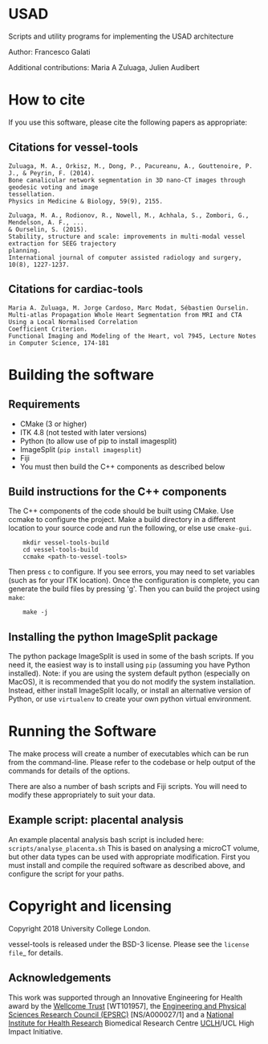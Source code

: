 # USAD

Scripts and utility programs for implementing the USAD architecture

Author: Francesco Galati

Additional contributions: Maria A Zuluaga, Julien Audibert


# How to cite


If you use this software, please cite the following papers as appropriate:

## Citations for vessel-tools
    Zuluaga, M. A., Orkisz, M., Dong, P., Pacureanu, A., Gouttenoire, P. J., & Peyrin, F. (2014).
    Bone canalicular network segmentation in 3D nano-CT images through geodesic voting and image
    tessellation.
    Physics in Medicine & Biology, 59(9), 2155.

    Zuluaga, M. A., Rodionov, R., Nowell, M., Achhala, S., Zombori, G., Mendelson, A. F., ...
    & Ourselin, S. (2015).
    Stability, structure and scale: improvements in multi-modal vessel extraction for SEEG trajectory
    planning.
    International journal of computer assisted radiology and surgery, 10(8), 1227-1237.

## Citations for cardiac-tools
    Maria A. Zuluaga, M. Jorge Cardoso, Marc Modat, Sébastien Ourselin.
    Multi-atlas Propagation Whole Heart Segmentation from MRI and CTA Using a Local Normalised Correlation
    Coefficient Criterion.
    Functional Imaging and Modeling of the Heart, vol 7945, Lecture Notes in Computer Science, 174-181


# Building the software

## Requirements
 * CMake (3 or higher)
 * ITK 4.8 (not tested with later versions)
 * Python (to allow use of pip to install imagesplit)
 * ImageSplit (`pip install imagesplit`)
 * Fiji
 * You must then build the C++ components as described below


## Build instructions for the C++ components

The C++ components of the code should be built using CMake.
Use ccmake to configure the project. Make a build directory in a different location to your source code and run the following, or else use `cmake-gui`.

```
    mkdir vessel-tools-build
    cd vessel-tools-build
    ccmake <path-to-vessel-tools>
```

Then press `c` to configure. If you see errors, you may need to set variables (such as for your ITK location).
Once the configuration is complete, you can generate the build files by pressing 'g'.
Then you can build the project using `make`:

```
    make -j
```


## Installing the python ImageSplit package

The python package ImageSplit is used in some of the bash scripts. If you need it, the easiest way is to install using `pip` (assuming you have Python installed).
Note: if you are using the system default python (especially on MacOS), it is recommended that you do not modify the system installation. Instead, either install ImageSplit locally, or install an alternative version of Python, or use `virtualenv` to create your own python virtual environment.

# Running the Software

The make process will create a number of executables which can be run from the command-line.
Please refer to the codebase or help output of the commands for details of the options.

There are also a number of bash scripts and Fiji scripts. You will need to modify these appropriately to suit your data.


## Example script: placental analysis

An example placental analysis bash script is included here: `scripts/analyse_placenta.sh`
This is based on analysing a microCT volume, but other data types can be used with appropriate modification.
First you must install and compile the required software as described above, and configure the script for your paths.



# Copyright and licensing

Copyright 2018 University College London.

vessel-tools is released under the BSD-3 license. Please see the `license file`_ for details.


Acknowledgements
----------------

This work was supported through an Innovative Engineering for Health award by the [Wellcome Trust][wellcometrust] [WT101957], the [Engineering and Physical Sciences Research Council (EPSRC)][epsrc] [NS/A000027/1] and a [National Institute for Health Research][nihr] Biomedical Research Centre [UCLH][uclh]/UCL High Impact Initiative.



[tig]: http://cmictig.cs.ucl.ac.uk
[giftsurg]: http://www.gift-surg.ac.uk
[cmic]: http://cmic.cs.ucl.ac.uk
[ucl]: http://www.ucl.ac.uk
[nihr]: http://www.nihr.ac.uk/research
[uclh]: http://www.uclh.nhs.uk
[epsrc]: http://www.epsrc.ac.uk
[wellcometrust]: http://www.wellcome.ac.uk
[githubhome]: https://github.com/gift-surg/vessel-tools
